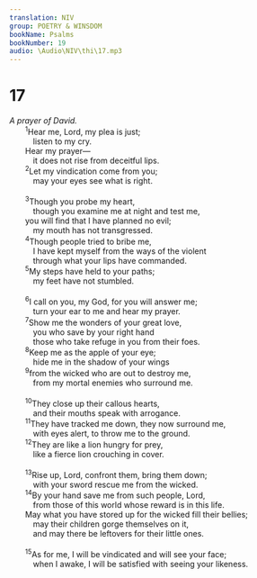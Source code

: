 ```yaml
---
translation: NIV
group: POETRY & WINSDOM
bookName: Psalms 
bookNumber: 19
audio: \Audio\NIV\thi\17.mp3
---
```


<div class="title"><h1>17</h1><i>A prayer of David.</i></div>
<span class="verse thi_17_1">  <sup>1</sup>Hear me, Lord, my plea is just; <br/>   listen to my cry. <br/>  Hear my prayer— <br/>   it does not rise from deceitful lips. <br/></span>
<span class="verse thi_17_2">  <sup>2</sup>Let my vindication come from you; <br/>   may your eyes see what is right. <br/><br/></span>
<span class="verse thi_17_3">  <sup>3</sup>Though you probe my heart, <br/>   though you examine me at night and test me, <br/>  you will find that I have planned no evil; <br/>   my mouth has not transgressed. <br/></span>
<span class="verse thi_17_4">  <sup>4</sup>Though people tried to bribe me, <br/>   I have kept myself from the ways of the violent <br/>   through what your lips have commanded. <br/></span>
<span class="verse thi_17_5">  <sup>5</sup>My steps have held to your paths; <br/>   my feet have not stumbled. <br/><br/></span>
<span class="verse thi_17_6">  <sup>6</sup>I call on you, my God, for you will answer me; <br/>   turn your ear to me and hear my prayer. <br/></span>
<span class="verse thi_17_7">  <sup>7</sup>Show me the wonders of your great love, <br/>   you who save by your right hand <br/>   those who take refuge in you from their foes. <br/></span>
<span class="verse thi_17_8">  <sup>8</sup>Keep me as the apple of your eye; <br/>   hide me in the shadow of your wings <br/></span>
<span class="verse thi_17_9">  <sup>9</sup>from the wicked who are out to destroy me, <br/>   from my mortal enemies who surround me. <br/><br/></span>
<span class="verse thi_17_10">  <sup>10</sup>They close up their callous hearts, <br/>   and their mouths speak with arrogance. <br/></span>
<span class="verse thi_17_11">  <sup>11</sup>They have tracked me down, they now surround me, <br/>   with eyes alert, to throw me to the ground. <br/></span>
<span class="verse thi_17_12">  <sup>12</sup>They are like a lion hungry for prey, <br/>   like a fierce lion crouching in cover. <br/><br/></span>
<span class="verse thi_17_13">  <sup>13</sup>Rise up, Lord, confront them, bring them down; <br/>   with your sword rescue me from the wicked. <br/></span>
<span class="verse thi_17_14">  <sup>14</sup>By your hand save me from such people, Lord, <br/>   from those of this world whose reward is in this life. <br/>  May what you have stored up for the wicked fill their bellies; <br/>   may their children gorge themselves on it, <br/>   and may there be leftovers for their little ones. <br/><br/></span>
<span class="verse thi_17_15">  <sup>15</sup>As for me, I will be vindicated and will see your face; <br/>   when I awake, I will be satisfied with seeing your likeness. <br/></span>
